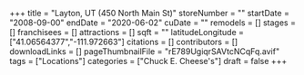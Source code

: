 +++
title = "Layton, UT (450 North Main St)"
storeNumber = ""
startDate = "2008-09-00"
endDate = "2020-06-02"
cuDate = ""
remodels = []
stages = []
franchisees = []
attractions = []
sqft = ""
latitudeLongitude = ["41.06564377","-111.972663"]
citations = []
contributors = []
downloadLinks = []
pageThumbnailFile = "rE789UgiqrSAVtcNCqFq.avif"
tags = ["Locations"]
categories = ["Chuck E. Cheese's"]
draft = false
+++
